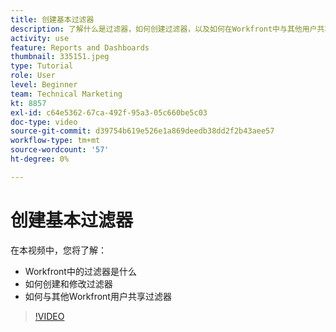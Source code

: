 ```yaml
---
title: 创建基本过滤器
description: 了解什么是过滤器，如何创建过滤器，以及如何在Workfront中与其他用户共享过滤器。
activity: use
feature: Reports and Dashboards
thumbnail: 335151.jpeg
type: Tutorial
role: User
level: Beginner
team: Technical Marketing
kt: 8857
exl-id: c64e5362-67ca-492f-95a3-05c660be5c03
doc-type: video
source-git-commit: d39754b619e526e1a869deedb38dd2f2b43aee57
workflow-type: tm+mt
source-wordcount: '57'
ht-degree: 0%

---
```


# 创建基本过滤器

在本视频中，您将了解：

* Workfront中的过滤器是什么
* 如何创建和修改过滤器
* 如何与其他Workfront用户共享过滤器

>[!VIDEO](https://video.tv.adobe.com/v/335151/?quality=12)
